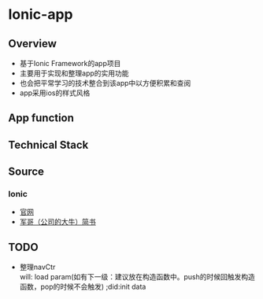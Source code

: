# Ionic-app

## Overview

* 基于Ionic Framework的app项目
* 主要用于实现和整理app的实用功能
* 也会把平常学习的技术整合到该app中以方便积累和查阅
* app采用ios的样式风格

## App function

## Technical Stack

## Source

### Ionic  

- [官网](http://ionicframework.com/docs/)
- [军哥（公司的大牛）简书](http://www.jianshu.com/p/7d1577539183)

## TODO

* 整理navCtr  
will: load param(如有下一级：建议放在构造函数中。push的时候回触发构造函数，pop的时候不会触发) ;did:init data
